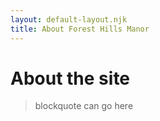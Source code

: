 ```yaml
---
layout: default-layout.njk
title: About Forest Hills Manor
---
```


# About the site

> blockquote can go here